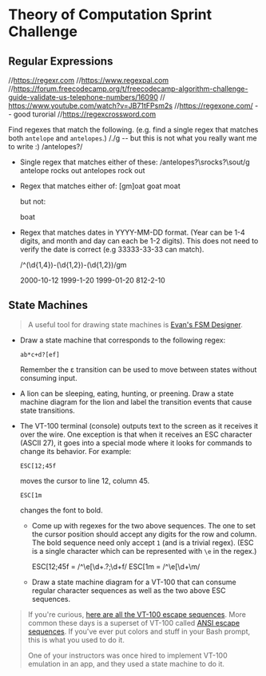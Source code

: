 # Theory of Computation Sprint Challenge

## Regular Expressions

//https://regexr.com 
//https://www.regexpal.com
//https://forum.freecodecamp.org/t/freecodecamp-algorithm-challenge-guide-validate-us-telephone-numbers/16090
// https://www.youtube.com/watch?v=JB71tFPsm2s
//https://regexone.com/  -- good turorial
//https://regexcrossword.com

Find regexes that match the following. (e.g. find a single regex that matches
both `antelope` and `antelopes`.)
/./g  -- but this is not what you really want me to write :)
/antelopes?/

* Single regex that matches either of these:
  /antelopes?\srocks?\sout/g
    antelope rocks out
    antelopes rock out

* Regex that matches either of:
  [gm]oat
    goat
    moat

  but not:

    boat

* Regex that matches dates in YYYY-MM-DD format. (Year can be 1-4 digits, and
  month and day can each be 1-2 digits). This does not need to verify the date
  is correct (e.g 33333-33-33 can match).

  /^(\d{1,4})-(\d{1,2})-(\d{1,2})/gm

  2000-10-12
  1999-1-20
  1999-01-20
  812-2-10

## State Machines

> A useful tool for drawing state machines is [Evan's FSM
> Designer](http://madebyevan.com/fsm/).

* Draw a state machine that corresponds to the following regex:

      ab*c+d?[ef]

  Remember the ε transition can be used to move between states without
  consuming input. 

* A lion can be sleeping, eating, hunting, or preening. Draw a state
  machine diagram for the lion and label the transition events that
  cause state transitions.

* The VT-100 terminal (console) outputs text to the screen as it
  receives it over the wire. One exception is that when it receives an
  ESC character (ASCII 27), it goes into a special mode where it looks
  for commands to change its behavior. For example:

      ESC[12;45f

  moves the cursor to line 12, column 45.

      ESC[1m

  changes the font to bold.

  * Come up with regexes for the two above sequences. The one to set the
    cursor position should accept any digits for the row and column. The
    bold sequence need only accept `1` (and is a trivial regex). (ESC is
    a single character which can be represented with `\e` in the regex.)

     ESC[12;45f =  /^\e\[\d+.?\;\d+f/
     ESC[1m = /^\e\[\d+\m/

  * Draw a state machine diagram for a VT-100 that can consume regular
    character sequences as well as the two above ESC sequences.

> If you're curious, [here are all the VT-100 escape
> sequences](http://ascii-table.com/ansi-escape-sequences-vt-100.php).
> More common these days is a superset of VT-100 called [ANSI escape
> sequences](http://ascii-table.com/ansi-escape-sequences.php). If
> you've ever put colors and stuff in your Bash prompt, this is what you
> used to do it.
>
> One of your instructors was once hired to implement VT-100 emulation
> in an app, and they used a state machine to do it.
